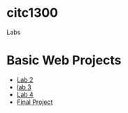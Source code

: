 # citc1300
Labs
<h1>Basic Web Projects</h1>

<ul>
    <li><a href="Lab 2/index.html" target="_blank">Lab 2</a></li>
    <li><a href="lab 3/index.html" target="_blank">lab 3</a></li>
    <li><a href="Lab 4/index.html" target="_blank">Lab 4</a></li>
    <li><a href="Final Project/index.html" target="_blank">Final Project</a></li>
</ul>
